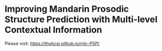 # Improving Mandarin Prosodic Structure Prediction with Multi-level Contextual Information
Please visit: https://thuhcsi.github.io/mlc-PSP/
